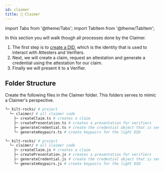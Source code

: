```yaml
---
id: claimer
title: 👤 Claimer
---
```


import Tabs from '@theme/Tabs';
import TabItem from '@theme/TabItem';

In this section you will walk though all processes done by the <span className="label-role claimer">Claimer</span>.

1. The first step is to [create a DID](./01_did.md), which is the identity that is used to interact with <span className="label-role attester">Attesters</span> and <span className="label-role verifier">Verifiers</span>.
2. Next, we will create a claim, request an attestation and generate a credential using the attestation for our claim.
3. Finally we will present it to a <span className="label-role verifier">Verifier</span>.

## Folder Structure

Create the following files in the <span className="label-role claimer">Claimer</span> folder.
This folders serves to mimic a <span className="label-role claimer">Claimer</span>'s perspective.

<Tabs groupId="ts-js-choice">
  <TabItem value='ts' label='Typescript' default>

  ```bash
  └─ kilt-rocks/ # project
    └─ claimer/ # all claimer code
      ├─ createClaim.ts # creates a claim
      ├─ createPresentation.ts # creates a presentation for verifiers
      ├─ generateCredential.ts # create the credential object that is sent to the attester for attestation
      └─ generateKeypairs.ts # create keypairs for the light DID
  ```

  </TabItem>
  <TabItem value='js' label='Javascript'>

  ```bash
  └─ kilt-rocks/ # project
    └─ claimer/ # all claimer code
      ├─ createClaim.js # creates a claim
      ├─ createPresentation.js # creates a presentation for verifiers
      ├─ generateCredential.js # create the credential object that is sent to the attester for attestation
      └─ generateKeypairs.js # create keypairs for the light DID
  ```

  </TabItem>
</Tabs>
